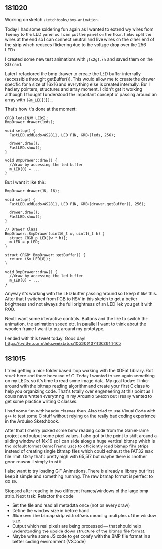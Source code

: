 ## 181020
Working on sketch `sketchbooks/bmp-animation`.

Today I had some soldering fun again as I wanted to extend wy wires from Teensy to the LED panel so I can put the panel on the floor. I also split the wires at the end so I can connect neutral and live wires on the other end of the strip which reduces flickering due to the voltage drop over the 256 LEDs.

I created some new test animations with `gfx2gf.sh` and saved them on the SD card.

Later I refactored the bmp drawer to create the LED buffer internally (accessible throught getBuffer()). This would allow me to create the drawer specific for a size of 16x16 and everything else is created internally. But I had my pointers, structures and array moment. I didn't get it working although I thought I understood the important concept of passing around an array with `(&m_LED[0]);`.

That's how it's done at the moment:

```
CRGB leds[NUM_LEDS];
BmpDrawer drawer(leds);

void setup() {
  FastLED.addLeds<WS2811, LED_PIN, GRB>(leds, 256);

  drawer.draw();
  FastLED.show();
}

void BmpDrawer::draw() {
  //draw by accessing the led buffer
  m_LED[0] = ...
}

```
But I want it like this:

```
BmpDrawer drawer(16, 16);

void setup() {
  FastLED.addLeds<WS2811, LED_PIN, GRB>(drawer.getBuffer(), 256);

  drawer.draw();
  FastLED.show();
}

// Drawer Class
BmpDrawer::BmpDrawer(uint16_t w, uint16_t h) {
  struct CRGB p_LED[(w * h)];
  m_LED = p_LED;
}

struct CRGB* BmpDrawer::getBuffer() {
  return (&m_LED[0]);
}

void BmpDrawer::draw() {
  //draw by accessing the led buffer
  m_LED[0] = ...
}
```

Anyway it's working with the LED buffer passing around so I keep it like this.
After that I switched from RGB to HSV in this sketch to get a better brightness
and not always the full brightness of an LED liek you get it with RGB.

Next I want some interactive controls. Buttons and the like to switch the animation, the animation speed etc. In parallel I want to think about the wooden frame I want to put around my prototype.

I ended with this tweet today. Good day!
https://twitter.com/deluxee/status/1053661674362814465

## 181015
I tried getting a nice folder based loop working with the SDFat Library. Got stuck here and there because of C. Today I wanted to see again something on my LEDs, so it's time to read some image data. My goal today: Tinker around with the bitmap reading algorithm and create your first C class to help you organizing code. That's totally over engeneering at this point as I could have written everything in my Arduinio Sketch but I really wanted to get some practice writing C classes.

I had some fun with header classes then. Also tried to use Visual Code with `g++` to test some C stuff without relying on the really bad coding experience in the Arduino Sketchbook.

After that I cherry picked some bmw reading code from the GameFrame project and output some pixel values. I also got to the point to shift around a sliding window of 16x16 so I can slide along a huge vertical bitmap which is the default format GameFrame uses to efficiently read bitmap film strips instead of creating single bitmap files which could exhaust the FAT32 max file limit. Okay that's pretty high with 65,517 but maybe there is another good reason. I simply trust it.

I also want to try loading GIF Animations. There is already a library but first keep it simple and something running. The raw bitmap format is perfect to do so.

Stopped after reading in two different frames/windows of the large bmp strip. Next task:
Refactor the code.
+ Set the file and read all metadata once (not on every draw)
+ Define the window size in before hand
+ Slide over the bitmap strip with offsets meaning multiples of the window size.
+ Output which real pixels are being processed — that should help understanding the
upside down structure of the bitmap file format.
+ Maybe write some JS code to get comfy with the BMP file format in a better coding environment (VSCode)